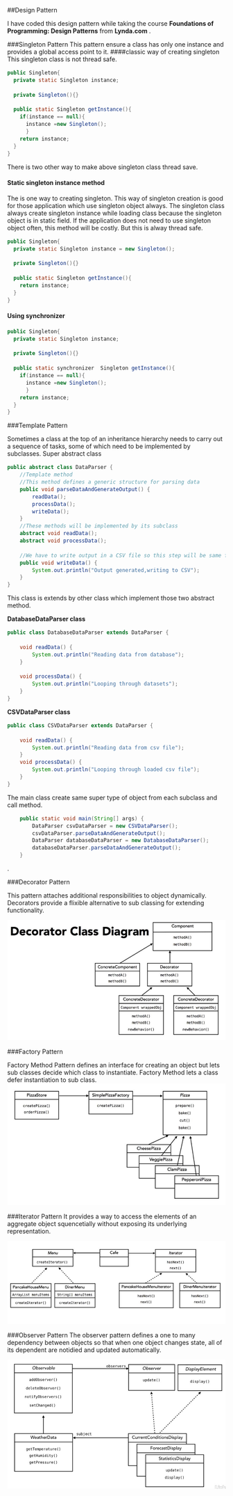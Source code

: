 ##Design Pattern 

I have coded this design pattern while taking the course **Foundations of Programming: Design Patterns** from **Lynda.com** . 

###Singleton Pattern
This pattern ensure a class has only one instance and provides a global access point to it.
####classic way of creating singleton
This singleton class is not thread safe. 

```Java
public Singleton{
  private static Singleton instance;
  
  private Singleton(){}
  
  public static Singleton getInstance(){
    if(instance == null){
      instance =new Singleton();
      }
    return instance;
  }
}
```
There is two other way to make above singleton class thread save. 

#### Static singleton instance method
The is one way to creating singleton. This way of singleton creation is good for those application which use singleton object always. The singleton class always create singleton instance while loading class because the singleton object is in static field. If the application does not need to use singleton object often, this method will be costly. But this is alway thread safe. 
```Java
public Singleton{
  private static Singleton instance = new Singleton();
  
  private Singleton(){}
  
  public static Singleton getInstance(){
    return instance;
  }
}
```

#### Using synchronizer


```Java
public Singleton{
  private static Singleton instance;
  
  private Singleton(){}
  
  public static synchronizer  Singleton getInstance(){
    if(instance == null){
      instance =new Singleton();
      }
    return instance;
  }
}
```

###Template Pattern

Sometimes a class at the top of an inheritance hierarchy needs to carry out a sequence of tasks, some of which need to be implemented by subclasses. 
Super abstract class 
```Java
public abstract class DataParser {
	//Template method
    //This method defines a generic structure for parsing data
    public void parseDataAndGenerateOutput() { 
        readData();
        processData();
        writeData();
    }
    //These methods will be implemented by its subclass
    abstract void readData();
    abstract void processData();
    
    //We have to write output in a CSV file so this step will be same for all subclasses
    public void writeData() {
        System.out.println("Output generated,writing to CSV");
    }
}
```

This class is extends by other class which implement those two abstract method.

**DatabaseDataParser class**
```Java
public class DatabaseDataParser extends DataParser {

    void readData() {
        System.out.println("Reading data from database");
    }

    void processData() {
        System.out.println("Looping through datasets");        
    }
}
```
**CSVDataParser class**
```Java
public class CSVDataParser extends DataParser {

    void readData() {
        System.out.println("Reading data from csv file");
    }
    void processData() {
        System.out.println("Looping through loaded csv file");    
    }
}
```
The main class create same super type of object from each subclass and call method.

```java 
	public static void main(String[] args) {
		DataParser csvDataParser = new CSVDataParser();
		csvDataParser.parseDataAndGenerateOutput();
		DataParser databaseDataParser = new DatabaseDataParser();
		databaseDataParser.parseDataAndGenerateOutput();
	}
```
.

###Decorator Pattern

This pattern attaches additional responsibilities to object dynamically. Decorators provide a flixible alternative to sub classing for extending functionality.

![decorator](https://github.com/achyutdev/Design-pattern/blob/master/decorator.jpg)

###Factory Pattern

Factory Method Pattern defines an interface for creating an object but lets sub classes decide which class to instantiate. Factory Method lets a class defer instantiation to sub class.
![Factory](https://github.com/achyutdev/Design-pattern/blob/master/factory.jpg)

###Iterator Pattern
It provides a way to access the elements of an aggregate object squencetially without exposing its underlying representation.

![Iterator](https://github.com/achyutdev/Design-pattern/blob/master/iterator.jpg)

###Observer Pattern
The observer pattern defines a one to many dependency between objects so that when one object changes state, all of its dependent are notidied and updated automatically.

![Observer](https://github.com/achyutdev/Design-pattern/blob/master/observer.jpg)



